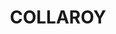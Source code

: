 ---
lastmod: '2025-04-06T06:05:21+00:00'
latitude: -22.515013
layout: suburb
longitude: 149.235514
postcode: '4707'
state: QLD
title: COLLAROY
url: /qld/collaroy/
---